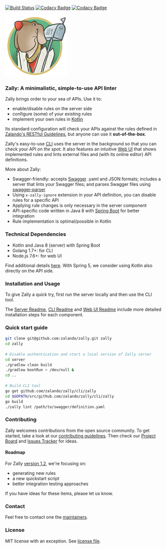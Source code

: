 [![Build Status](https://travis-ci.org/zalando/zally.svg?branch=master)](https://travis-ci.org/zalando/zally)
[![Codacy Badge](https://api.codacy.com/project/badge/Grade/05a7515011504c06b1cb35ede27ac7d4)](https://www.codacy.com/app/zally/zally?utm_source=github.com&amp;utm_medium=referral&amp;utm_content=zalando/zally&amp;utm_campaign=Badge_Grade)
[![Codacy Badge](https://api.codacy.com/project/badge/Coverage/05a7515011504c06b1cb35ede27ac7d4)](https://www.codacy.com/app/zally/zally?utm_source=github.com&utm_medium=referral&utm_content=zalando/zally&utm_campaign=Badge_Coverage)

<img src="logo.png" width="200" height="200" />

### Zally: A minimalistic, simple-to-use API linter

Zally brings order to your sea of APIs. Use it to:
- enable/disable rules on the server side
- configure (some) of your existing rules
- implement your own rules in [Kotlin](https://kotlinlang.org/)

Its standard configuration will check your APIs against the rules defined in [Zalando's RESTful Guidelines](http://zalando.github.io/restful-api-guidelines/), but anyone can use it **out-of-the-box**.

Zally's easy-to-use [CLI](https://github.com/zalando/zally/blob/master/cli/README.md) uses the server in the background so that you can check your API *on the spot*. It also features an intuitive [Web UI](https://github.com/zalando/zally/blob/master/web-ui/README.md) that shows implemented rules and lints external files and (with its online editor) API definitions.

More about Zally:
- Swagger-friendly: accepts [Swagger](https://swagger.io) .yaml and JSON formats; includes a server that lints your Swagger files; and parses Swagger files using [swagger-parser](https://github.com/swagger-api/swagger-parser)
- Using `x-zally-ignore` extension in your API definition, you can disable rules for a specific API
- Applying rule changes is only necessary in the server component
- API-specific code written in Java 8 with [Spring Boot](https://github.com/spring-projects/spring-boot) for better integration
- Rule implementation is optimal/possible in Kotlin

### Technical Dependencies

- Kotlin and Java 8 (server) with Spring Boot 
- Golang 1.7+: for CLI
- Node.js 7.6+: for web UI

Find additional details [here](https://github.com/zalando/zally/pull/65#issuecomment-269474831). With Spring 5, we consider using Kotlin also directly on the API side.

### Installation and Usage

To give Zally a quick try, first run the server locally and then use the CLI tool.

The [Server Readme](https://github.com/zalando/zally/blob/master/server/README.md), [CLI Readme](https://github.com/zalando/zally/blob/master/cli/README.md) and [Web UI Readme](https://github.com/zalando/zally/blob/master/web-ui/README.md) include more detailed installation steps for each component.

### Quick start guide

```bash
git clone git@github.com:zalando/zally.git zally
cd zally

# Disable authentication and start a local version of Zally server
cd server
./gradlew clean build
./gradlew bootRun > /dev/null &
cd ..

# Build CLI tool
go get github.com/zalando/zally/cli/zally
cd $GOPATH/src/github.com/zalando/zally/cli/zally
go build
./zally lint /path/to/swagger/definition.yaml
```

### Contributing

Zally welcomes contributions from the open source community. To get started, take a look at our [contributing guidelines](https://github.com/zalando/zally/blob/master/CONTRIBUTING). Then check our [Project Board](https://github.com/zalando/zally/projects/1) and [Issues Tracker](https://github.com/zalando/zally/issues) for ideas. 

#### Roadmap
For Zally [version 1.2](https://github.com/zalando/zally/milestone/3), we're focusing on:
- generating new rules
- a new quickstart script
- better integration testing approaches

If you have ideas for these items, please let us know.

### Contact

Feel free to contact one the [maintainers](https://github.com/zalando/zally/blob/master/MAINTAINERS).


### License

MIT license with an exception. See [license file](https://github.com/zalando/zally/blob/master/LICENSE).
